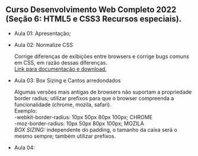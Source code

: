 ## Curso Desenvolvimento Web Completo 2022 (Seção 6: HTML5 e CSS3 Recursos especiais).

- Aula 01: Apresentação;

- Aula 02: Normalize CSS <br>

  Corrige diferenças de exibições entre browsers e corrige bugs comuns em CSS, em razão dessas diferenças.<br>
  <a href="https://necolas.github.io/normalize.css/" target="_blank">Link para documentação e download.</a>

- Aula 03: Box Sizing e Cantos arredondados <br>

  Algumas versões mais antigas de browsers não suportam a propriedade border radius; utilizar prefixos para que o browser compreenda a funcionalidade (chrome, mozila, safari).<br>
  Exemplo:<br>
  -webkit-border-radius: 10px 50px 80px 100px; CHROME<br>
  -moz-border-radius: 10px 50px 80px 100px; MOZILA<br>
  <em>BOX SIZING:</em> independente do padding, o tamanho da caixa será o mesmo sempre; também utilizar prefixos.<br>

- Aula 04:
